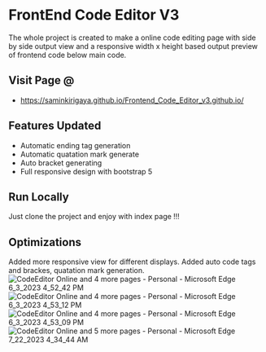 # FrontEnd Code Editor V3

The whole project is created to make a online code editing page with side by side output view and a responsive width x height based output preview of frontend code below main code.

## Visit Page @ 
- https://saminkirigaya.github.io/Frontend_Code_Editor_v3.github.io/

## Features Updated

- Automatic ending tag generation
- Automatic quatation mark generate
- Auto bracket generating
- Full responsive design with bootstrap 5



## Run Locally

Just clone the project and enjoy with index page !!!
## Optimizations

Added more responsive view for different displays.
Added auto code tags and brackes, quatation mark generation.
![CodeEditor Online and 4 more pages - Personal - Microsoft​ Edge 6_3_2023 4_52_42 PM](https://github.com/SaminKirigaya/Frontend_Code_Editor_v3/assets/104618775/ede9c22c-37d1-4605-b7c2-559a13517302)
![CodeEditor Online and 4 more pages - Personal - Microsoft​ Edge 6_3_2023 4_53_12 PM](https://github.com/SaminKirigaya/Frontend_Code_Editor_v3/assets/104618775/2bb87e07-81bd-402f-9648-404ff6456df8)
![CodeEditor Online and 4 more pages - Personal - Microsoft​ Edge 6_3_2023 4_53_09 PM](https://github.com/SaminKirigaya/Frontend_Code_Editor_v3/assets/104618775/81199700-26f2-4268-b466-8392e8f7a8d0)
![CodeEditor Online and 5 more pages - Personal - Microsoft​ Edge 7_22_2023 4_34_44 AM](https://github.com/SaminKirigaya/Online_Frontend_Code_Editor_v3.github.io/assets/104618775/46b5e932-8e2a-4311-a1f0-f789b37ecdee)
